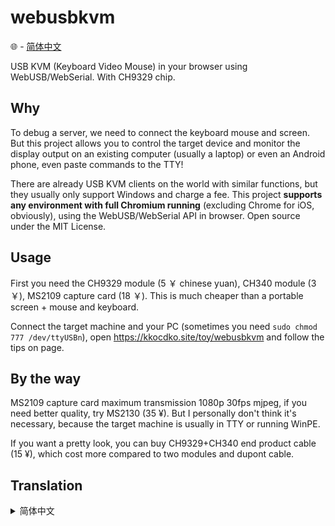 # webusbkvm

🌐 - [简体中文](#translation-zh-cn)

USB KVM (Keyboard Video Mouse) in your browser using WebUSB/WebSerial. With CH9329 chip.

## Why

To debug a server, we need to connect the keyboard mouse and screen. But this project allows you to control the target device and monitor the display output on an existing computer (usually a laptop) or even an Android phone, even paste commands to the TTY!

There are already USB KVM clients on the world with similar functions, but they usually only support Windows and charge a fee. This project **supports any environment with full Chromium running** (excluding Chrome for iOS, obviously), using the WebUSB/WebSerial API in browser. Open source under the MIT License.

## Usage

First you need the CH9329 module (5 ￥ chinese yuan), CH340 module (3 ￥), MS2109 capture card (18 ￥). This is much cheaper than a portable screen + mouse and keyboard.

Connect the target machine and your PC (sometimes you need `sudo chmod 777 /dev/ttyUSBn`), open <https://kkocdko.site/toy/webusbkvm> and follow the tips on page.

## By the way

MS2109 capture card maximum transmission 1080p 30fps mjpeg, if you need better quality, try MS2130 (35 ¥). But I personally don't think it's necessary, because the target machine is usually in TTY or running WinPE.

If you want a pretty look, you can buy CH9329+CH340 end product cable (15 ¥), which cost more compared to two modules and dupont cable.

## Translation

<details>
<summary id="translation-zh-cn">简体中文</summary>

> webusbkvm - 浏览器上的 USB KVM (键盘 视频 鼠标) ，使用 WebUSB/WebSerial。适配 CH9329。

## 为什么

为了调试一台服务器，我们要接上键盘鼠标屏幕。但本项目可以在已有的电脑（通常是笔记本）甚至 Android 手机上操控目标设备和监看显示输出，还能粘贴命令到 TTY！

目前市面上已有类似功能的 USB KVM 客户端，但通常 只支持 Windows，且收费。这个项目 **借助浏览器提供的 WebUSB/WebSerial API，支持任何能够运行完整 Chromium 的环境**（显然不包括 iOS 平台的套壳 Chrome）。遵循 MIT 协议开源。

## 使用方法

首先你需要 CH9329 模块（5 ￥）、 CH340 模块（3 ￥）、MS2109 采集卡（18 ￥）。比起 便携屏+鼠标键盘 便宜多了。

连接目标设备和你的电脑（可能需要 `sudo chmod 777 /dev/ttyUSBn`），然后打开 <https://kkocdko.site/toy/webusbkvm> ，按页面指示使用即可。

## 多说几句

MS2109 采集卡最高传输 1080p 30fps mjpeg，如果你需要更高的画质，可以选择 MS2130，价格在 35 ￥左右。但是我个人觉得这是不必要的，毕竟一般目标机器都是在 TTY 里或者运行 WinPE。

如果你希望外观好看，可以购买 CH9329+CH340 的成品线（15 ￥），相对于自己买两个模块和杜邦线要贵一些。

</details>
